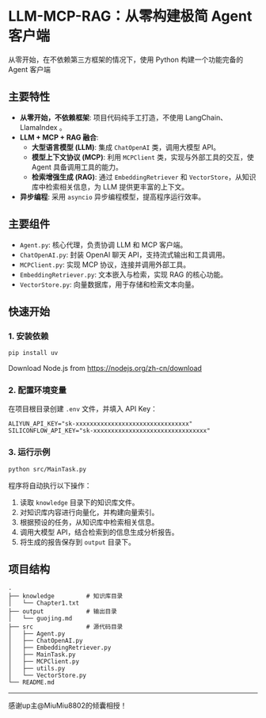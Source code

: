 
# LLM-MCP-RAG：从零构建极简 Agent 客户端


从零开始，在不依赖第三方框架的情况下，使用 Python 构建一个功能完备的 Agent 客户端

## 主要特性

  * **从零开始，不依赖框架**: 项目代码纯手工打造，不使用 LangChain、LlamaIndex 。
  * **LLM + MCP + RAG 融合**:
      * **大型语言模型 (LLM)**: 集成 `ChatOpenAI` 类，调用大模型 API。
      * **模型上下文协议 (MCP)**: 利用 `MCPClient` 类，实现与外部工具的交互，使 Agent 具备调用工具的能力。
      * **检索增强生成 (RAG)**: 通过 `EmbeddingRetriever` 和 `VectorStore`，从知识库中检索相关信息，为 LLM 提供更丰富的上下文。
  * **异步编程**: 采用 `asyncio` 异步编程模型，提高程序运行效率。

## 主要组件

  * `Agent.py`: 核心代理，负责协调 LLM 和 MCP 客户端。
  * `ChatOpenAI.py`: 封装 OpenAI 聊天 API，支持流式输出和工具调用。
  * `MCPClient.py`: 实现 MCP 协议，连接并调用外部工具。
  * `EmbeddingRetriever.py`: 文本嵌入与检索，实现 RAG 的核心功能。
  * `VectorStore.py`: 向量数据库，用于存储和检索文本向量。

## 快速开始

### 1\. 安装依赖

```bash
pip install uv
```
Download Node.js from https://nodejs.org/zh-cn/download
### 2\. 配置环境变量

在项目根目录创建 `.env` 文件，并填入 API Key：

```
ALIYUN_API_KEY="sk-xxxxxxxxxxxxxxxxxxxxxxxxxxxxxxxx"
SILICONFLOW_API_KEY="sk-xxxxxxxxxxxxxxxxxxxxxxxxxxxxxxxx"
```

### 3\. 运行示例

```bash
python src/MainTask.py
```

程序将自动执行以下操作：

1.  读取 `knowledge` 目录下的知识库文件。
2.  对知识库内容进行向量化，并构建向量索引。
3.  根据预设的任务，从知识库中检索相关信息。
4.  调用大模型 API，结合检索到的信息生成分析报告。
5.  将生成的报告保存到 `output` 目录下。

##  项目结构

```
.
├── knowledge         # 知识库目录
│   └── Chapter1.txt
├── output            # 输出目录
│   └── guojing.md
├── src               # 源代码目录
│   ├── Agent.py
│   ├── ChatOpenAI.py
│   ├── EmbeddingRetriever.py
│   ├── MainTask.py
│   ├── MCPClient.py
│   ├── utils.py
│   └── VectorStore.py
└── README.md
```

-----

感谢up主@MiuMiu8802的倾囊相授！
